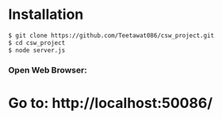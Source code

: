 

# Installation
```bash
$ git clone https://github.com/Teetawat086/csw_project.git 
$ cd csw_project
$ node server.js 
```



### Open Web Browser:
Go to: http://localhost:50086/
=======

